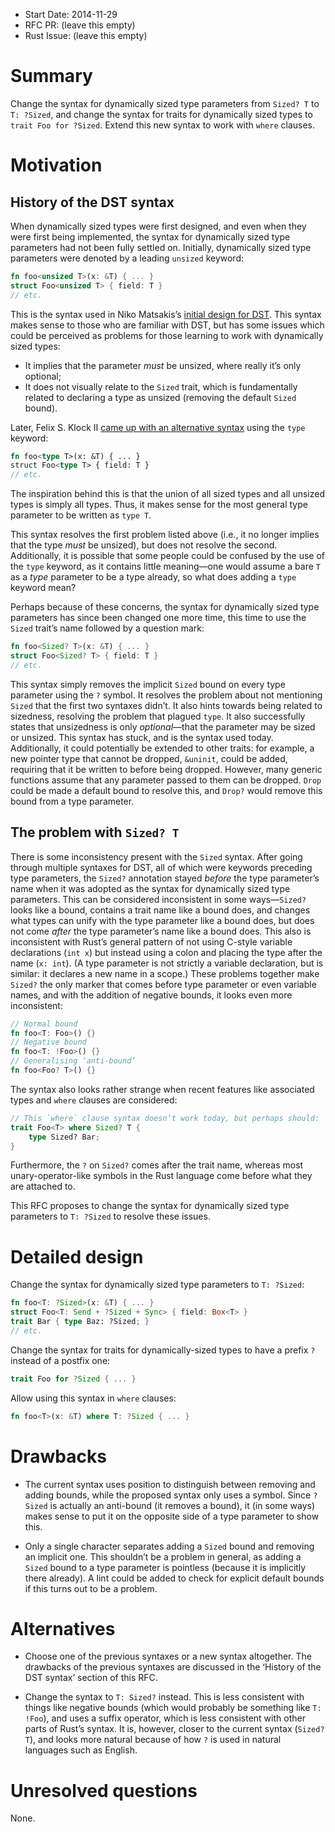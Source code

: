 - Start Date: 2014-11-29
- RFC PR: (leave this empty)
- Rust Issue: (leave this empty)

Summary
=======

Change the syntax for dynamically sized type parameters from `Sized? T` to `T:
?Sized`, and change the syntax for traits for dynamically sized types to `trait
Foo for ?Sized`. Extend this new syntax to work with `where` clauses.

Motivation
==========

History of the DST syntax
-------------------------

When dynamically sized types were first designed, and even when they were first
being implemented, the syntax for dynamically sized type parameters had not been
fully settled on. Initially, dynamically sized type parameters were denoted by a
leading `unsized` keyword:

```rust
fn foo<unsized T>(x: &T) { ... }
struct Foo<unsized T> { field: T }
// etc.
```

This is the syntax used in Niko Matsakis’s [initial design for
DST](http://smallcultfollowing.com/babysteps/blog/2014/01/05/dst-take-5/). This
syntax makes sense to those who are familiar with DST, but has some issues which
could be perceived as problems for those learning to work with dynamically sized
types:

- It implies that the parameter *must* be unsized, where really it’s only
  optional;
- It does not visually relate to the `Sized` trait, which is fundamentally
  related to declaring a type as unsized (removing the default `Sized` bound).

Later, Felix S. Klock II [came up with an alternative
syntax](http://blog.pnkfx.org/blog/2014/03/13/an-insight-regarding-dst-grammar-for-rust/)
using the `type` keyword:

```rust
fn foo<type T>(x: &T) { ... }
struct Foo<type T> { field: T }
// etc.
```

The inspiration behind this is that the union of all sized types and all unsized
types is simply all types. Thus, it makes sense for the most general type
parameter to be written as `type T`.

This syntax resolves the first problem listed above (i.e., it no longer implies
that the type *must* be unsized), but does not resolve the second. Additionally,
it is possible that some people could be confused by the use of the `type`
keyword, as it contains little meaning—one would assume a bare `T` as a *type*
parameter to be a type already, so what does adding a `type` keyword mean?

Perhaps because of these concerns, the syntax for dynamically sized type
parameters has since been changed one more time, this time to use the `Sized`
trait’s name followed by a question mark:

```rust
fn foo<Sized? T>(x: &T) { ... }
struct Foo<Sized? T> { field: T }
// etc.
```

This syntax simply removes the implicit `Sized` bound on every type parameter
using the `?` symbol. It resolves the problem about not mentioning `Sized` that
the first two syntaxes didn’t. It also hints towards being related to sizedness,
resolving the problem that plagued `type`. It also successfully states that
unsizedness is only *optional*—that the parameter may be sized or unsized. This
syntax has stuck, and is the syntax used today. Additionally, it could
potentially be extended to other traits: for example, a new pointer type that
cannot be dropped, `&uninit`, could be added, requiring that it be written to
before being dropped.  However, many generic functions assume that any parameter
passed to them can be dropped. `Drop` could be made a default bound to resolve
this, and `Drop?` would remove this bound from a type parameter.

The problem with `Sized? T`
---------------------------

There is some inconsistency present with the `Sized` syntax. After going through
multiple syntaxes for DST, all of which were keywords preceding type parameters,
the `Sized?` annotation stayed *before* the type parameter’s name when it was
adopted as the syntax for dynamically sized type parameters. This can be
considered inconsistent in some ways—`Sized?` looks like a bound, contains a
trait name like a bound does, and changes what types can unify with the type
parameter like a bound does, but does not come *after* the type parameter’s name
like a bound does. This also is inconsistent with Rust’s general pattern of not
using C-style variable declarations (`int x`) but instead using a colon and
placing the type after the name (`x: int`). (A type parameter is not strictly a
variable declaration, but is similar: it declares a new name in a scope.) These
problems together make `Sized?` the only marker that comes before type parameter
or even variable names, and with the addition of negative bounds, it looks even
more inconsistent:

```rust
// Normal bound
fn foo<T: Foo>() {}
// Negative bound
fn foo<T: !Foo>() {}
// Generalising ‘anti-bound’
fn foo<Foo? T>() {}
```

The syntax also looks rather strange when recent features like associated types
and `where` clauses are considered:

```rust
// This `where` clause syntax doesn’t work today, but perhaps should:
trait Foo<T> where Sized? T {
    type Sized? Bar;
}
```

Furthermore, the `?` on `Sized?` comes after the trait name, whereas most
unary-operator-like symbols in the Rust language come before what they are
attached to.

This RFC proposes to change the syntax for dynamically sized type parameters to
`T: ?Sized` to resolve these issues.

Detailed design
===============

Change the syntax for dynamically sized type parameters to `T: ?Sized`:

```rust
fn foo<T: ?Sized>(x: &T) { ... }
struct Foo<T: Send + ?Sized + Sync> { field: Box<T> }
trait Bar { type Baz: ?Sized; }
// etc.
```

Change the syntax for traits for dynamically-sized types to have a prefix `?`
instead of a postfix one:

```rust
trait Foo for ?Sized { ... }
```

Allow using this syntax in `where` clauses:

```rust
fn foo<T>(x: &T) where T: ?Sized { ... }
```

Drawbacks
=========

- The current syntax uses position to distinguish between removing and adding
  bounds, while the proposed syntax only uses a symbol. Since `?Sized` is
  actually an anti-bound (it removes a bound), it (in some ways) makes sense to
  put it on the opposite side of a type parameter to show this.

- Only a single character separates adding a `Sized` bound and removing an
  implicit one. This shouldn’t be a problem in general, as adding a `Sized`
  bound to a type parameter is pointless (because it is implicitly there
  already). A lint could be added to check for explicit default bounds if this
  turns out to be a problem.

Alternatives
============

- Choose one of the previous syntaxes or a new syntax altogether. The drawbacks
  of the previous syntaxes are discussed in the ‘History of the DST syntax’
  section of this RFC.

- Change the syntax to `T: Sized?` instead. This is less consistent with things
  like negative bounds (which would probably be something like `T: !Foo`), and
  uses a suffix operator, which is less consistent with other parts of Rust’s
  syntax. It is, however, closer to the current syntax (`Sized? T`), and looks
  more natural because of how `?` is used in natural languages such as English.

Unresolved questions
====================

None.
